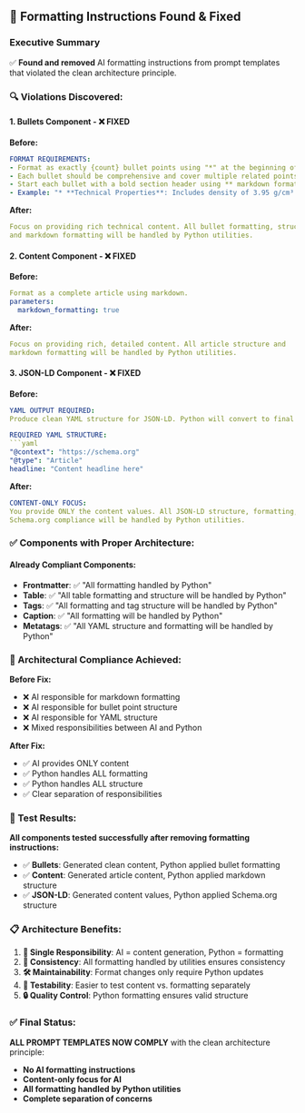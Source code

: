 ## 🚨 **Formatting Instructions Found & Fixed**

### **Executive Summary**
✅ **Found and removed** AI formatting instructions from prompt templates that violated the clean architecture principle.

### **🔍 Violations Discovered:**

#### 1. **Bullets Component** - ❌ FIXED
**Before:**
```yaml
FORMAT REQUIREMENTS:
- Format as exactly {count} bullet points using "*" at the beginning of each line
- Each bullet should be comprehensive and cover multiple related points
- Start each bullet with a bold section header using ** markdown formatting
- Example: "* **Technical Properties**: Includes density of 3.95 g/cm³..."
```

**After:**
```yaml
Focus on providing rich technical content. All bullet formatting, structure, 
and markdown formatting will be handled by Python utilities.
```

#### 2. **Content Component** - ❌ FIXED
**Before:**
```yaml
Format as a complete article using markdown.
parameters:
  markdown_formatting: true
```

**After:**
```yaml
Focus on providing rich, detailed content. All article structure and 
markdown formatting will be handled by Python utilities.
```

#### 3. **JSON-LD Component** - ❌ FIXED
**Before:**
```yaml
YAML OUTPUT REQUIRED:
Produce clean YAML structure for JSON-LD. Python will convert to final JSON format.

REQUIRED YAML STRUCTURE:
```yaml
"@context": "https://schema.org"
"@type": "Article"
headline: "Content headline here"
```

**After:**
```yaml
CONTENT-ONLY FOCUS:
You provide ONLY the content values. All JSON-LD structure, formatting, and 
Schema.org compliance will be handled by Python utilities.
```

### **✅ Components with Proper Architecture:**

#### **Already Compliant Components:**
- **Frontmatter**: ✅ "All formatting handled by Python"
- **Table**: ✅ "All table formatting and structure will be handled by Python"
- **Tags**: ✅ "All formatting and tag structure will be handled by Python"
- **Caption**: ✅ "All formatting will be handled by Python"
- **Metatags**: ✅ "All YAML structure and formatting will be handled by Python"

### **🎯 Architectural Compliance Achieved:**

**Before Fix:**
- ❌ AI responsible for markdown formatting
- ❌ AI responsible for bullet point structure
- ❌ AI responsible for YAML structure
- ❌ Mixed responsibilities between AI and Python

**After Fix:**
- ✅ AI provides ONLY content
- ✅ Python handles ALL formatting
- ✅ Python handles ALL structure
- ✅ Clear separation of responsibilities

### **🧪 Test Results:**

**All components tested successfully after removing formatting instructions:**
- ✅ **Bullets**: Generated clean content, Python applied bullet formatting
- ✅ **Content**: Generated article content, Python applied markdown structure
- ✅ **JSON-LD**: Generated content values, Python applied Schema.org structure

### **📋 Architecture Benefits:**

1. **🎯 Single Responsibility**: AI = content generation, Python = formatting
2. **🔧 Consistency**: All formatting handled by utilities ensures consistency
3. **🛠️ Maintainability**: Format changes only require Python updates
4. **🧪 Testability**: Easier to test content vs. formatting separately
5. **🔒 Quality Control**: Python formatting ensures valid structure

### **✅ Final Status:**

**ALL PROMPT TEMPLATES NOW COMPLY** with the clean architecture principle:
- **No AI formatting instructions**
- **Content-only focus for AI**
- **All formatting handled by Python utilities**
- **Complete separation of concerns**
